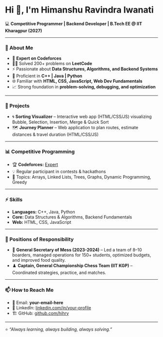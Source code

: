 # Hi 👋, I'm Himanshu Ravindra Iwanati  

💻 **Competitive Programmer | Backend Developer | B.Tech EE @ IIT Kharagpur (2027)**  

---

### 🚀 About Me  
- 🎯 **Expert on Codeforces**
- 🧑‍💻 Solved 200+ problems on **LeetCode**  
- ⚡ Passionate about **Data Structures, Algorithms, and Backend Systems**  
- 🔧 Proficient in **C++ | Java | Python**  
- 🌐 Familiar with **HTML, CSS, JavaScript, Web Dev Fundamentals**  
- 📈 Strong foundation in **problem-solving, debugging, and optimization**  

---

### 🔨 Projects  
- 🌀 **Sorting Visualizer** – Interactive web app (HTML/CSS/JS) visualizing Bubble, Selection, Insertion, Merge & Quick Sort  
- 🗺️ **Journey Planner** – Web application to plan routes, estimate distances & travel duration (HTML/CSS/JS)  

---

### 📊 Competitive Programming  
- 🏆 **Codeforces:** [Expert](https://codeforces.com/profile/your_username_here)  
- 💡 Regular participant in contests & hackathons  
- 🔑 Topics: Arrays, Linked Lists, Trees, Graphs, Dynamic Programming, Greedy  

---

### ⚡ Skills  
- **Languages:** C++, Java, Python  
- **Core:** Data Structures & Algorithms, Backend Fundamentals  
- **Web:** HTML, CSS, JavaScript  

---

### 🏅 Positions of Responsibility  
- 🥘 **General Secretary of Mess (2023-2024)** – Led a team of 8–10 boarders, managed operations for 150+ students, optimized budgets, and improved food quality.  
- ♟️ **Captain, General Championship Chess Team (IIT KGP)** – Coordinated strategies, practice, and matches.  

---

### 📫 How to Reach Me  
- 📧 Email: **your-email-here**  
- 💼 LinkedIn: [linkedin.com/in/your-profile](#)  
- 🏗️ GitHub: [github.com/hihry](https://github.com/hihry)  

---

⭐️ *“Always learning, always building, always solving.”*  
